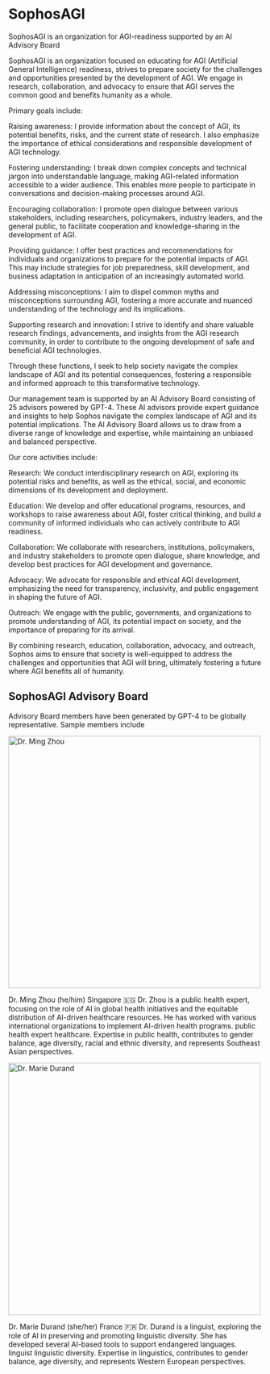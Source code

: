 # SophosAGI
SophosAGI is an organization for AGI-readiness supported by an AI Advisory Board

SophosAGI is an organization focused on educating for AGI (Artificial General Intelligence) readiness, strives to prepare society for the challenges and opportunities presented by the development of AGI. We engage in research, collaboration, and advocacy to ensure that AGI serves the common good and benefits humanity as a whole.

Primary goals include:

Raising awareness: I provide information about the concept of AGI, its potential benefits, risks, and the current state of research. I also emphasize the importance of ethical considerations and responsible development of AGI technology.

Fostering understanding: I break down complex concepts and technical jargon into understandable language, making AGI-related information accessible to a wider audience. This enables more people to participate in conversations and decision-making processes around AGI.

Encouraging collaboration: I promote open dialogue between various stakeholders, including researchers, policymakers, industry leaders, and the general public, to facilitate cooperation and knowledge-sharing in the development of AGI.

Providing guidance: I offer best practices and recommendations for individuals and organizations to prepare for the potential impacts of AGI. This may include strategies for job preparedness, skill development, and business adaptation in anticipation of an increasingly automated world.

Addressing misconceptions: I aim to dispel common myths and misconceptions surrounding AGI, fostering a more accurate and nuanced understanding of the technology and its implications.

Supporting research and innovation: I strive to identify and share valuable research findings, advancements, and insights from the AGI research community, in order to contribute to the ongoing development of safe and beneficial AGI technologies.

Through these functions, I seek to help society navigate the complex landscape of AGI and its potential consequences, fostering a responsible and informed approach to this transformative technology.

Our management team is supported by an AI Advisory Board consisting of 25 advisors powered by GPT-4. These AI advisors provide expert guidance and insights to help Sophos navigate the complex landscape of AGI and its potential implications. The AI Advisory Board allows us to draw from a diverse range of knowledge and expertise, while maintaining an unbiased and balanced perspective.

Our core activities include:

Research: We conduct interdisciplinary research on AGI, exploring its potential risks and benefits, as well as the ethical, social, and economic dimensions of its development and deployment.

Education: We develop and offer educational programs, resources, and workshops to raise awareness about AGI, foster critical thinking, and build a community of informed individuals who can actively contribute to AGI readiness.

Collaboration: We collaborate with researchers, institutions, policymakers, and industry stakeholders to promote open dialogue, share knowledge, and develop best practices for AGI development and governance.

Advocacy: We advocate for responsible and ethical AGI development, emphasizing the need for transparency, inclusivity, and public engagement in shaping the future of AGI.

Outreach: We engage with the public, governments, and organizations to promote understanding of AGI, its potential impact on society, and the importance of preparing for its arrival.

By combining research, education, collaboration, advocacy, and outreach, Sophos aims to ensure that society is well-equipped to address the challenges and opportunities that AGI will bring, ultimately fostering a future where AGI benefits all of humanity.

<h2>SophosAGI Advisory Board</h2>

Advisory Board members have been generated by GPT-4 to be globally representative. Sample members include

<img src="https://i.postimg.cc/RVSH13XP/25-Dr-Ming-Zhou.png" alt="Dr. Ming Zhou" width="500">

Dr. Ming Zhou	(he/him)	Singapore 🇸🇬		Dr. Zhou is a public health expert, focusing on the role of AI in global health initiatives and the equitable distribution of AI-driven healthcare resources. He has worked with various international organizations to implement AI-driven health programs.	public health expert	healthcare.	Expertise in public health, contributes to gender balance, age diversity, racial and ethnic diversity, and represents Southeast Asian perspectives.

<img src="https://i.postimg.cc/ZKtfJLYW/7-Dr-Marie-Durand.png" alt="Dr. Marie Durand" width="500">

Dr. Marie Durand (she/her)	France 🇫🇷 		Dr. Durand is a linguist, exploring the role of AI in preserving and promoting linguistic diversity. She has developed several AI-based tools to support endangered languages.	linguist	linguistic diversity.	Expertise in linguistics, contributes to gender balance, age diversity, and represents Western European perspectives.	


